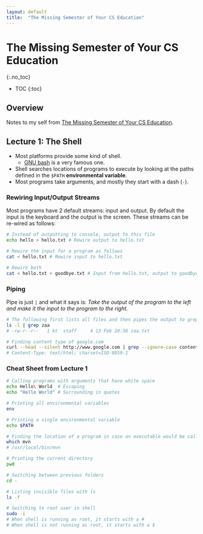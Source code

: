 ```yaml
---
layout: default
title:  "The Missing Semester of Your CS Education"
---
```


# The Missing Semester of Your CS Education
{:.no_toc}

* TOC
{:toc}

## Overview
Notes to my self from [The Missing Semester of Your CS Education](https://missing.csail.mit.edu/).

## Lecture 1: The Shell
- Most platforms provide some kind of shell.
  - [GNU bash](https://www.gnu.org/software/bash/) is a very famous one.
- Shell searches locations of programs to execute by looking at the paths defined in the `$PATH` <strong>environmental variable</strong>.
- Most programs take arguments, and mostly they start with a dash (`-`).

### Rewiring Input/Output Streams
Most programs have 2 default streams: input and output. By default the input is the keyboard and the output is the screen. These streams can be re-wired as follows:

```bash
# Instead of outputting to console, output to this file
echo hello > hello.txt # Rewire output to hello.txt

# Rewire the input for a program as follows
cat < hello.txt # Rewire input to hello.txt

# Rewire both
cat < hello.txt > goodbye.txt # Input from hello.txt, output to goodbye.txt
```

### Piping
Pipe is just `|` and what it says is: _Take the output of the program to the left and make it the input to the program to the right_.

```bash
# The following first lists all files and then pipes the output to grep zaa
ls -l | grep zaa
# -rw-r--r--   1 kt  staff     4 13 Feb 20:36 zaa.txt

# Finding content type of google.com
curl --head --silent http://www.google.com | grep --ignore-case content-type
# Content-Type: text/html; charset=ISO-8859-1
```

### Cheat Sheet from Lecture 1
```bash
# Calling programs with arguments that have white space
echo Hello\ World  # Escaping
echo "Hello World" # Surrounding in quotes

# Printing all environmental variables
env

# Printing a single environmental variable
echo $PATH

# Finding the location of a program in case an executable would be called
which mvn
# /usr/local/bin/mvn

# Printing the current directory
pwd

# Switching between previous folders
cd -

# Listing invisible files with ls
ls -f

# Switching to root user in shell
sudo -i
# When shell is running as root, it starts with a #
# When shell is not running as root, it starts with a $
```
